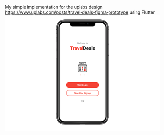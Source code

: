 My simple implementation for the uplabs design
https://www.uplabs.com/posts/travel-deals-figma-prototype 
using Flutter
![](images/preview.png)
